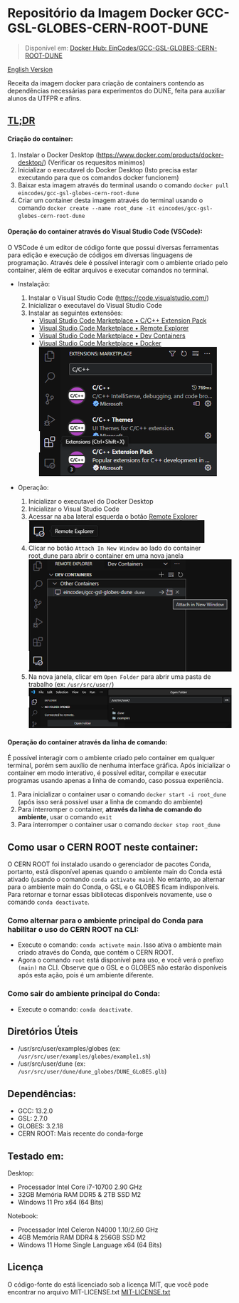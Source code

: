 # Repositório da Imagem Docker GCC-GSL-GLOBES-CERN-ROOT-DUNE
> Disponível em: [Docker Hub: EinCodes/GCC-GSL-GLOBES-CERN-ROOT-DUNE](https://hub.docker.com/r/eincodes/gcc-gsl-globes-cern-root-dune)

[English Version](/readme_english.md)

Receita da imagem docker para criação de containers contendo as dependências necessárias para experimentos do DUNE, feita para auxiliar alunos da UTFPR e afins.

## [TL;DR](https://en.wikipedia.org/wiki/Wikipedia:Too_long;_didn%27t_read)

#### Criação do container: 
1. Instalar o Docker Desktop (https://www.docker.com/products/docker-desktop/) (Verificar os requesitos mínimos)
2. Inicializar o executavel do Docker Desktop (Isto precisa estar executando para que os comandos docker funcionem)
3. Baixar esta imagem através do terminal usando o comando `docker pull eincodes/gcc-gsl-globes-cern-root-dune`
4. Criar um container desta imagem através do terminal usando o comando `docker create --name root_dune -it eincodes/gcc-gsl-globes-cern-root-dune`

#### Operação do container através do Visual Studio Code (VSCode):
O VSCode é um editor de código fonte que possui diversas ferramentas para edição e execução de códigos em diversas linguagens de programação. Através dele é possível interagir com o ambiente criado pelo container, além de editar arquivos e executar comandos no terminal.

- Instalação:
    1. Instalar o Visual Studio Code (https://code.visualstudio.com/)
    2. Inicializar o executavel do Visual Studio Code
    3. Instalar as seguintes extensões:
        - [Visual Studio Code Marketplace • C/C++ Extension Pack](https://marketplace.visualstudio.com/items?itemName=ms-vscode.cpptools-extension-pack)
        - [Visual Studio Code Marketplace • Remote Explorer](https://marketplace.visualstudio.com/items?itemName=ms-vscode.remote-explorer)
        - [Visual Studio Code Marketplace • Dev Containers](https://marketplace.visualstudio.com/items?itemName=ms-vscode-remote.remote-containers)
        - [Visual Studio Code Marketplace • Docker](https://marketplace.visualstudio.com/items?itemName=ms-azuretools.vscode-docker)
        </br> ![VSCode aba de extensões](./assets/sample-01.png)

- Operação:
    1. Inicializar o executavel do Docker Desktop
    2. Inicializar o Visual Studio Code
    3. Acessar na aba lateral esquerda o botão [Remote Explorer](./assets/sample-03.png)
    </br> ![VSCode aba de extensões](./assets/sample-02.png) 
    4. Clicar no botão `Attach In New Window` ao lado do container root_dune para abrir o container em uma nova janela
    </br> ![VSCode aba de extensões](./assets/sample-04.png)
    5. Na nova janela, clicar em `Open Folder` para abrir uma pasta de trabalho (ex: `/usr/src/user/`)
    </br> ![VSCode aba de extensões](./assets/sample-05.png)

#### Operação do container através da linha de comando:
É possível interagir com o ambiente criado pelo container em qualquer terminal, porém sem auxílio de nenhuma interface gráfica. Após inicializar o container em modo interativo, é possível editar, compilar e executar programas usando apenas a linha de comando, caso possua experiência.

1. Para inicializar o container usar o comando `docker start -i root_dune` (após isso será possivel usar a linha de comando do ambiente)
2. Para interromper o container, **através  da linha de comando do ambiente**, usar o comando `exit` 
3. Para interromper o container usar o comando `docker stop root_dune`

## Como usar o CERN ROOT neste container:
O CERN ROOT foi instalado usando o gerenciador de pacotes Conda, portanto, está disponível apenas quando o ambiente main do Conda está ativado (usando o comando `conda activate main`). No entanto, ao alternar para o ambiente main do Conda, o GSL e o GLOBES ficam indisponíveis. Para retornar e tornar essas bibliotecas disponíveis novamente, use o comando `conda deactivate`.

### Como alternar para o ambiente principal do Conda para habilitar o uso do CERN ROOT na CLI:
- Execute o comando: `conda activate main`. Isso ativa o ambiente main criado através do Conda, que contém o CERN ROOT.
- Agora o comando `root` está disponível para uso, e você verá o prefixo `(main)` na CLI. Observe que o GSL e o GLOBES não estarão disponíveis após esta ação, pois é um ambiente diferente.

### Como sair do ambiente principal do Conda:
- Execute o comando: `conda deactivate`.

## Diretórios Úteis
- /usr/src/user/examples/globes (ex: `/usr/src/user/examples/globes/example1.sh`)
- /usr/src/user/dune (ex: `/usr/src/user/dune/dune_globes/DUNE_GLoBES.glb`)

## Dependências:
- GCC: 13.2.0
- GSL: 2.7.0
- GLOBES: 3.2.18
- CERN ROOT: Mais recente do conda-forge

## Testado em:
Desktop:
- Processador Intel Core i7-10700 2.90 GHz
- 32GB Memória RAM DDR5 & 2TB SSD M2
- Windows 11 Pro x64 (64 Bits)

Notebook:
- Processador Intel Celeron N4000 1.10/2.60 GHz
- 4GB Memória RAM DDR4 & 256GB SSD M2
- Windows 11 Home Single Language x64 (64 Bits)

## Licença
O código-fonte do está licenciado sob a licença MIT, que você pode encontrar no arquivo MIT-LICENSE.txt
[MIT-LICENSE.txt](/MIT-LICENSE.txt)
